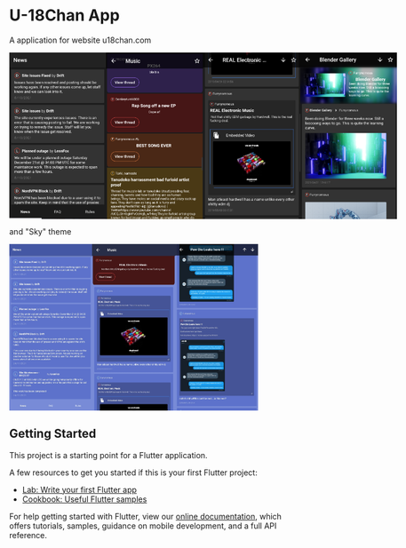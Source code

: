 # U-18Chan App

A application for website u18chan.com

<div style="display: flex;">
<img src="https://github.com/ServOKio/U-18Chan/blob/master/screenshots/%D0%A1%D0%BA%D1%80%D0%B8%D0%BD%D1%88%D0%BE%D1%82%2008.10.21_03.40.42.png" height="300px"/>
<img src="https://github.com/ServOKio/U-18Chan/blob/master/screenshots/%D0%A1%D0%BA%D1%80%D0%B8%D0%BD%D1%88%D0%BE%D1%82%2008.10.21_03.41.07.png" height="300px"/>
<img src="https://github.com/ServOKio/U-18Chan/blob/master/screenshots/%D0%A1%D0%BA%D1%80%D0%B8%D0%BD%D1%88%D0%BE%D1%82%2008.10.21_03.41.56.png" height="300px"/>
<img src="https://github.com/ServOKio/U-18Chan/blob/master/screenshots/%D0%A1%D0%BA%D1%80%D0%B8%D0%BD%D1%88%D0%BE%D1%82%2008.10.21_03.45.42.png" height="300px"/>
</div>

and "Sky" theme
<div style="display: flex;">
<img src="https://github.com/ServOKio/U-18Chan/blob/master/screenshots/Screenshot_2021-11-24-20-53-24-604_net.servokio.u18chan.jpg" height="300px"/>
<img src="https://github.com/ServOKio/U-18Chan/blob/master/screenshots/Screenshot_2021-11-24-20-54-05-586_net.servokio.u18chan.jpg" height="300px"/>
<img src="https://github.com/ServOKio/U-18Chan/blob/master/screenshots/Screenshot_2021-11-24-21-01-22-012_net.servokio.u18chan.jpg" height="300px"/>
</div>

## Getting Started

This project is a starting point for a Flutter application.

A few resources to get you started if this is your first Flutter project:

- [Lab: Write your first Flutter app](https://flutter.dev/docs/get-started/codelab)
- [Cookbook: Useful Flutter samples](https://flutter.dev/docs/cookbook)

For help getting started with Flutter, view our
[online documentation](https://flutter.dev/docs), which offers tutorials,
samples, guidance on mobile development, and a full API reference.
